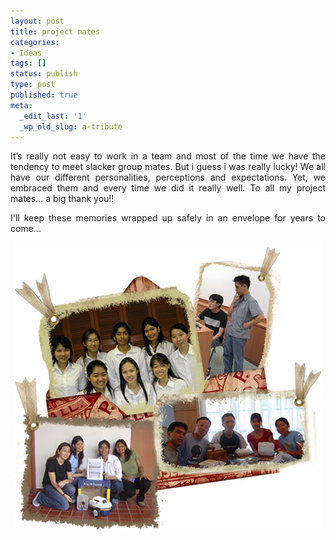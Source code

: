 ```yaml
---
layout: post
title: project mates
categories:
- Ideas
tags: []
status: publish
type: post
published: true
meta:
  _edit_last: '1'
  _wp_old_slug: a-tribute
---
```

<p align="justify">It’s really not easy to work in a team and most of the time we have the tendency to meet slacker group mates. But i guess i was really lucky! We all have our different personalities, perceptions and expectations. Yet, we embraced them and every time we did it really well. To all my project mates... a big thank you!!</p>
<p align="justify">I'll keep these memories wrapped up safely in an envelope for years to come...</p>
<p style="text-align: center;"><img style="width: 490px; height: 461px;" src="/img/nuspro0987654345678.jpg" alt="" /></p>
